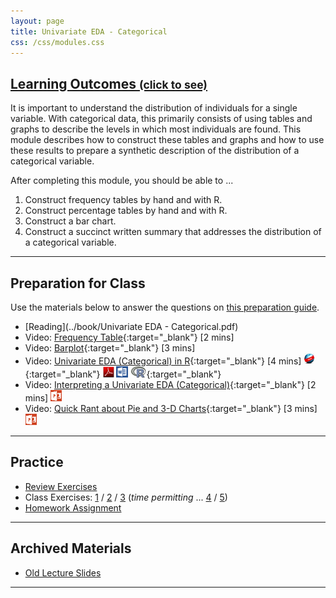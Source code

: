 ```yaml
---
layout: page
title: Univariate EDA - Categorical
css: /css/modules.css
---
```


<div class="panel-group-ILOs">
  <div class="panel panel-default">
    <div class="panel-heading">
      <h2 class="panel-title">
        <a data-toggle="collapse" href="#ILOs">Learning Outcomes <small>(click to see)</small></a>
      </h2>
    </div>
    <div id="ILOs" class="panel-collapse collapse">
      <div class="panel-body">
It is important to understand the distribution of individuals for a single variable.  With categorical data, this primarily consists of using tables and graphs to describe the levels in which most individuals are found.  This module describes how to construct these tables and graphs and how to use these results to prepare a synthetic description of the distribution of a categorical variable.

<p>After completing this module, you should be able to ...</p>

<ol>
  <li>Construct frequency tables by hand and with R.</li>
  <li>Construct percentage tables by hand and with R.</li>
  <li>Construct a bar chart.</li>
  <li>Construct a succinct written summary that addresses the distribution of a categorical variable.</li>
</ol>
      </div>
    </div>
  </div>
</div>

----

## Preparation for Class

Use the materials below to answer the questions on [this preparation guide](UEDACat_Prep).

* [Reading](../book/Univariate EDA - Categorical.pdf)
* Video: [Frequency Table](https://www.youtube.com/v/LVnzV1ZXdiY?rel=0){:target="_blank"} [2 mins]
* Video: [Barplot](https://www.youtube.com/v/PM39_HA1qSc?rel=0){:target="_blank"} [3 mins]
* Video: [Univariate EDA (Categorical) in R](https://vimeo.com/user45324800/ncstats-uedac){:target="_blank"} [4 mins]  [![Web](../img/web.png)](UEDACat_RHO.html){:target="_blank"}  [![PDF](../img/pdf.png)](UEDACat_RHO.pdf) [![MSWord](../img/word.png)](UEDACat_RHO.docx)  [![R](../img/Rlogo.png)](UEDACat_RHO.R){:target="_blank"}
* Video: [Interpreting a Univariate EDA (Categorical)](https://vimeo.com/user45324800/ueda-catsum){:target="_blank"} [2 mins]  [![PowerPoint](../img/ppt.png)](UEDACat_PPT.pptx)
* Video: [Quick Rant about Pie and 3-D Charts](https://vimeo.com/user45324800/ueda-badplotrant){:target="_blank"} [3 mins]  [![PowerPoint](../img/ppt.png)](UEDACat_PPT2.pptx)

----

## Practice

* [Review Exercises](UEDACat_RevEx)
* Class Exercises: [1](UEDACat_CE1) / [2](UEDACat_CE2) / [3](UEDACat_CE3) (*time permitting* ... [4](UEDACat_CE4) / [5](UEDACat_CE5))
* [Homework Assignment](UEDACat_HW)

----

## Archived Materials

* [Old Lecture Slides](UEDACat_PPT_old.pptx)

----
